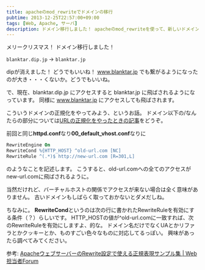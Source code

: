 ```yaml
---
title: apacheのmod_rewriteでドメインの移行
pubtime: 2013-12-25T22:57:00+09:00
tags: [Web, Apache, サーバ]
description: ドメイン移行しました！ apacheのmod_rewriteを使って、新しいドメインに正規化する（転送する）方法の説明です。
---
```


メリークリスマス！ ドメイン移行しました！

`blanktar.dip.jp` -&gt; `blanktar.jp`

dipが消えました！ どうでもいいね！
www.blanktar.jp でも繋がるようになったのが大き・・・くないか。どうでもいいね。

で、現在、blanktar.dip.jp にアクセスすると blanktar.jp に飛ばされるようになっています。
同様に www.blanktar.jp にアクセスしても飛ばされます。

こういうドメインの正規化をやってみよう、というお話。
ドメイン以下の/なんたらの部分については[URLの正規化をやったときの記事](/blog/2013/03/apache-url-normalization)をどうぞ。

前回と同じ**httpd.conf**なり**00_default_vhost.conf**なりに
``` apache
RewriteEngine On
RewriteCond %{HTTP_HOST} ^old-url.com [NC]
RewriteRule ^(.*)$ http://new-url.com [R=301,L]
```
のようなことを記述します。
こうすると、old-url.comへの全てのアクセスがnew-url.comに飛ばされるように。

当然だけれど、バーチャルホストの関係でアクセスが来ない場合は全く意味がありません。
古いドメインもしばらく取っておかないとダメだしね。

ちなみに。
**RewriteCond**というのは次の行に書かれたRewriteRuleを有効にする条件（？）らしいです。
HTTP_HOSTの値が^old-url.comに一致すれば、次のRewriteRuleを有効にしますよ、的な。
ドメイン名だけでなくUAとかリファラとかクッキーとか、ものすごい色々なものに対応してるっぽい。
興味があったら調べてみてください。

参考: [ApacheウェブサーバーのRewrite設定で使える正規表現サンプル集 | Web担当者Forum](http://web-tan.forum.impressrd.jp/e/2010/01/05/6369)
